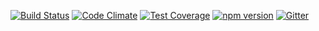 
[![Build Status](https://travis-ci.org/octoblu/meshblu-core-task-protect-your-as.svg?branch=master)](https://travis-ci.org/octoblu/meshblu-core-task-protect-your-as)
[![Code Climate](https://codeclimate.com/github/octoblu/meshblu-core-task-protect-your-as/badges/gpa.svg)](https://codeclimate.com/github/octoblu/meshblu-core-task-protect-your-as)
[![Test Coverage](https://codeclimate.com/github/octoblu/meshblu-core-task-protect-your-as/badges/coverage.svg)](https://codeclimate.com/github/octoblu/meshblu-core-task-protect-your-as)
[![npm version](https://badge.fury.io/js/meshblu-core-task-protect-your-as.svg)](http://badge.fury.io/js/meshblu-core-task-protect-your-as)
[![Gitter](https://badges.gitter.im/octoblu/help.svg)](https://gitter.im/octoblu/help)
